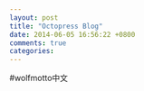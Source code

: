 ```yaml
---
layout: post
title: "Octopress Blog"
date: 2014-06-05 16:56:22 +0800
comments: true
categories: 
---
```


#wolfmotto中文
